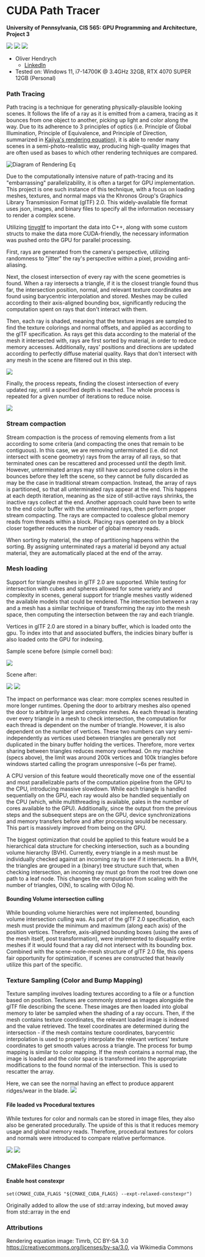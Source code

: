 CUDA Path Tracer
================

**University of Pennsylvania, CIS 565: GPU Programming and Architecture, Project 3**

![](img/fluxs.png)
![](img/knife_normal.png)
![](img/surveillance_partial.png)

* Oliver Hendrych
  * [LinkedIn](https://www.linkedin.com/in/oliver-hendrych/)
* Tested on: Windows 11, i7-14700K @ 3.4GHz 32GB, RTX 4070 SUPER 12GB (Personal)



### Path Tracing

Path tracing is a technique for generating physically-plausible looking scenes. It follows the life of a ray as it is emitted from a camera, tracing as it bounces from one object to another, picking up light and color along the way. Due to its adherence to 3 principles of optics (i.e. Principle of Global Illumination, Principle of Equivalence, and Principle of Direction, summarized in [Kajiya's rendering equation](https://en.wikipedia.org/wiki/Rendering_equation)), it is able to render many scenes in a semi-photo-realistic way, producing high-quality images that are often used as bases to which other rendering techniques are compared. 

![Diagram of Rendering Eq](https://upload.wikimedia.org/wikipedia/commons/d/d1/Rendering_eq.png)

Due to the computationally intensive nature of path-tracing and its "embarrassing" parallelizability, it is often a target for GPU implementation. This project is one such instance of this technique, with a focus on loading meshes, textures, and normal maps via the Khronos Group's Graphics Library Transmission Format (glTF) 2.0. This widely-available file format uses json, images, and binary files to specify all the information necessary to render a complex scene.

Utilizing [tinygltf](https://github.com/syoyo/tinygltf/) to important the data into C++, along with some custom structs to make the data more CUDA-friendly, the necessary information was pushed onto the GPU for parallel processing.

First, rays are generated from the camera's perspective, utilizing randomness to "jitter" the ray's perspective within a pixel, providing anti-aliasing.

Next, the closest intersection of every ray with the scene geometries is found. When a ray intersects a triangle, if it is the closest triangle found thus far, the intersection position, normal, and relevant texture coordinates are found using barycentric interpolation and stored. Meshes may be culled according to their axis-aligned bounding box, significantly reducing the computation spent on rays that don't interact with them. 



Then, each ray is shaded, meaning that the texture images are sampled to find the texture colorings and normal offsets, and applied as according to the glTF specification. As rays get this data according to the material of the mesh it intersected with, rays are first sorted by material, in order to reduce memory accesses. Additionally, rays' positions and directions are updated according to perfectly diffuse material quality. Rays that don't intersect with any mesh in the scene are filtered out in this step. 

![](img/neo_tokyo_normal.png)

Finally, the process repeats, finding the closest intersection of every updated ray, until a specified depth is reached. The whole process is repeated for a given number of iterations to reduce noise.

![](img/neo_tokyo.png)

### Stream compaction

Stream compaction is the process of removing elements from a list according to some criteria (and compacting the ones that remain to be contiguous). In this case, we are removing unterminated (i.e. did not intersect with scene geometry) rays from the array of all rays, so that terminated ones can be rescattered and processed until the depth limit. However, unterminated arrays may still have accured some colors in the bounces before they left the scene, so they cannot be fully discarded as may be the case in traditional stream compaction. Instead, the array of rays is partitioned, so that all unterminated rays appear at the end. This happens at each depth iteration, meaning as the size of still-active rays shrinks, the inactive rays collect at the end. Another approach could have been to write to the end color buffer with the unterminated rays, then perform proper stream compacting. The rays are compacted to coalesce global memory reads from threads within a block. Placing rays operated on by a block closer together reduces the number of global memory reads.

When sorting by material, the step of partitioning happens within the sorting. By assigning unterminated rays a material id beyond any actual material, they are automatically placed at the end of the array.


### Mesh loading

Support for triangle meshes in glTF 2.0 are supported. While testing for intersection with cubes and spheres allowed for some variety and complexity in scenes, general support for triangle meshes vastly widened the available models that could be rendered. The intersection between a ray and a mesh has a similar technique of transforming the ray into the mesh space, then computing the intersection between the ray and each triangle. 

Vertices in glTF 2.0 are stored in a binary buffer, which is loaded onto the gpu. To index into that and associated buffers, the indicies binary buffer is also loaded onto the GPU for indexing.

Sample scene before (simple cornell box):

![](img/cornell_made.png)

Scene after:

![](img/fluxs.png)
![](img/surveillance_partial.png)

The impact on performance was clear: more complex scenes resulted in more longer runtimes. Opening the door to arbitrary meshes also opened the door to arbitrarily large and complex meshes. As each thread is iterating over every triangle in a mesh to check intersection, the computation for each thread is dependent on the number of triangle. However, it is also dependent on the number of vertices. These two numbers can vary semi-independently as vertices used between triangles are generally not duplicated in the binary buffer holding the vertices. Therefore, more vertex sharing between triangles reduces memory overhead. On my machine (specs above), the limit was around 200k vertices and 100k triangles before windows started calling the program unresponsive (~6s per frame). 

A CPU version of this feature would theoretically move one of the essential and most parallelizable parts of the computation pipeline from the GPU to the CPU, introducing massive slowdown. While each triangle is handled sequentially on the GPU, each ray would also be handled sequentially on the CPU (which, while multithreading is available, pales in the number of cores available to the GPU). Additionally, since the output from the previous steps and the subsequent steps are on the GPU, device synchronizations and memory transfers before and after processing would be necessary. This part is massively improved from being on the GPU. 

The biggest optimization that could be applied to this feature would be a hierarchical data structure for checking intersection, such as a bounding volume hierarchy (BVH). Currently, every triangle in a mesh must be individually checked against an incoming ray to see if it intersects. In a BVH, the triangles are grouped in a (binary) tree structure such that, when checking intersection, an incoming ray must go from the root tree down one path to a leaf node. This changes the computation from scaling with the number of triangles, O(N), to scaling with O(log N). 

#### Bounding Volume intersection culling

While bounding volume hierarchies were not implemented, bounding volume intersection culling was. As part of the glTF 2.0 specification, each mesh must provide the minimum and maximum (along each axis) of the position vertices. Therefore, axis-aligned bounding boxes (using the axes of the mesh itself, post transformation), were implemented to disqualify entire meshes if it would found that a ray did not intersect with its bounding box. Combined with the scene-node-mesh structure of glTF 2.0 file, this opens fair opportunity for optimization, if scenes are constructed that heavily utilize this part of the specific.

### Texture Sampling (Color and Bump Mapping)

Texture sampling involves loading textures according to a file or a function based on position. Textures are commonly stored as images alongside the glTF file describing the scene. These images are then loaded into global memory to later be sampled when the shading of a ray occurs. Then, if the mesh contains texture coordinates, the relevant loaded image is indexed and the value retrieved. The texel coordinates are determined during the intersection - if the mesh contains texture coordinates, barycentric interpolation is used to properly interpolate the relevant vertices' texture coordinates to get smooth values across a triangle. The process for bump mapping is similar to color mapping. If the mesh contains a normal map, the image is loaded and the color space is transformed into the appropriate modifications to the found normal of the intersection. This is used to rescatter the array.

Here, we can see the normal having an effect to produce apparent ridges/wear in the blade. 
![](img/knife_normal.png)

#### File loaded vs Procedural textures

While textures for color and normals can be stored in image files, they also also be generated procedurally. The upside of this is that it reduces memory usage and global memory reads. Therefore, procedural textures for colors and normals were introduced to compare relative  performance.

![](img/knife_procedural_normal.png)
![](img/knife_procedural_color.png)

### CMakeFiles Changes

#### Enable host constexpr
```set(CMAKE_CUDA_FLAGS "${CMAKE_CUDA_FLAGS} --expt-relaxed-constexpr")```

Originally added to allow the use of std::array indexing, but moved away from std::array in the end

### Attributions

Rendering equation image: Timrb, CC BY-SA 3.0 <https://creativecommons.org/licenses/by-sa/3.0>, via Wikimedia Commons